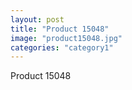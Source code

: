 ```yaml
---
layout: post
title: "Product 15048"
image: "product15048.jpg"
categories: "category1"
---
```

Product 15048
